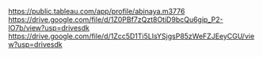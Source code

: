 https://public.tableau.com/app/profile/abinaya.m3776
https://drive.google.com/file/d/1Z0PBf7zQzt8OtiD9bcQu6gip_P2-lO7b/view?usp=drivesdk
https://drive.google.com/file/d/1Zcc5D1Ti5LIsYSjgsP85zWeFZJEeyCGU/view?usp=drivesdk
